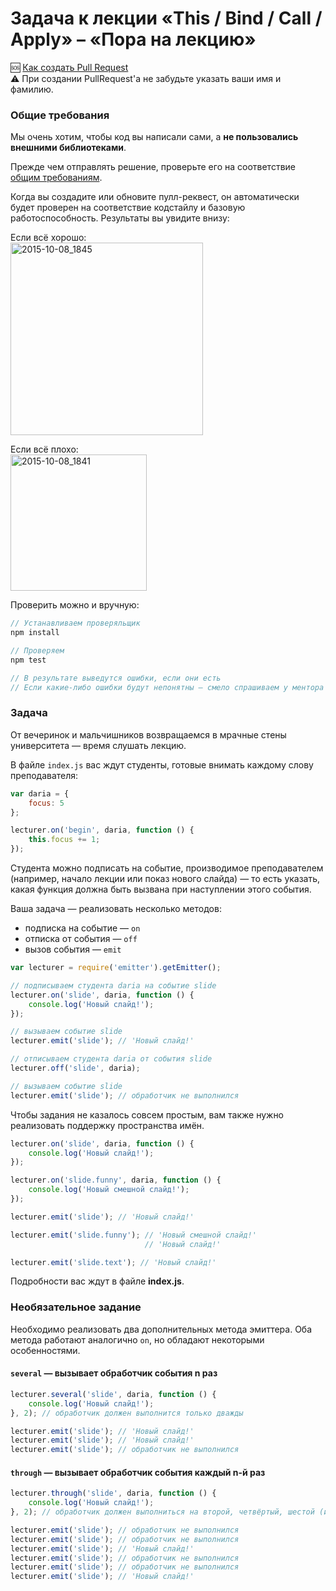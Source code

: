 # Задача к лекции «This / Bind / Call / Apply» – «Пора на лекцию»

:sos: [Как создать Pull Request](https://github.com/urfu-2015/guides/blob/master/how-to-pull-request.md)  
:warning: При создании PullRequest'а не забудьте указать ваши имя и фамилию.

### Общие требования

Мы очень хотим, чтобы код вы написали сами, а __не пользовались внешними библиотеками__.

Прежде чем отправлять решение, проверьте его на соответствие [общим требованиям](https://github.com/urfu-2015/guides/blob/master/js-codestyle.md).

Когда вы создадите или обновите пулл-реквест, он автоматически будет проверен
на соответствие кодстайлу и базовую работоспособность. Результаты вы увидите внизу:

Если всё хорошо:  
<img width="308" alt="2015-10-08_1845" src="https://cloud.githubusercontent.com/assets/4534405/10368030/ccc43228-6dec-11e5-925e-47793862d13e.png">

Если всё плохо:  
<img width="218" alt="2015-10-08_1841" src="https://cloud.githubusercontent.com/assets/4534405/10367916/60487fc8-6dec-11e5-9e1d-2a1b15da2220.png">

Проверить можно и вручную:

```js
// Устанавливаем проверяльщик
npm install

// Проверяем
npm test

// В результате выведутся ошибки, если они есть
// Если какие-либо ошибки будут непонятны – смело спрашиваем у ментора
```

### Задача

От вечеринок и мальчишников возвращаемся в мрачные стены университета ­— время слушать лекцию.

В файле `index.js` вас ждут студенты, готовые внимать каждому слову преподавателя:

```js
var daria = {
    focus: 5
};

lecturer.on('begin', daria, function () {
    this.focus += 1;
});
```

Студента можно подписать на событие, производимое преподавателем (например, начало лекции или показ нового слайда) — то есть указать, какая функция должна быть вызвана при наступлении этого события.

Ваша задача — реализовать несколько методов:

* подписка на событие — `on`
* отписка от события — `off`
* вызов события — `emit`

```js
var lecturer = require('emitter').getEmitter();

// подписываем студента daria на событие slide
lecturer.on('slide', daria, function () {
    console.log('Новый слайд!');
});

// вызываем событие slide
lecturer.emit('slide'); // 'Новый слайд!'

// отписываем студента daria от события slide
lecturer.off('slide', daria);

// вызываем событие slide
lecturer.emit('slide'); // обработчик не выполнился
```

Чтобы задания не казалось совсем простым, вам также нужно реализовать поддержку пространства имён.

```js
lecturer.on('slide', daria, function () {
    console.log('Новый слайд!');
});

lecturer.on('slide.funny', daria, function () {
    console.log('Новый смешной слайд!');
});

lecturer.emit('slide'); // 'Новый слайд!'

lecturer.emit('slide.funny'); // 'Новый смешной слайд!'
                              // 'Новый слайд!'

lecturer.emit('slide.text'); // 'Новый слайд!'
```

Подробности вас ждут в файле __index.js__.

### Необязательное задание

Необходимо реализовать два дополнительных метода эмиттера. Оба метода работают аналогично `on`, но обладают некоторыми особенностями.

#### `several` — вызывает обработчик события n раз

```js
lecturer.several('slide', daria, function () {
    console.log('Новый слайд!');
}, 2); // обработчик должен выполнится только дважды

lecturer.emit('slide'); // 'Новый слайд!'
lecturer.emit('slide'); // 'Новый слайд!'
lecturer.emit('slide'); // обработчик не выполнился
```

#### `through` — вызывает обработчик события каждый n-й раз

```js
lecturer.through('slide', daria, function () {
    console.log('Новый слайд!');
}, 2); // обработчик должен выполниться на второй, четвёртый, шестой (и так далее) раз

lecturer.emit('slide'); // обработчик не выполнился
lecturer.emit('slide'); // обработчик не выполнился
lecturer.emit('slide'); // 'Новый слайд!'
lecturer.emit('slide'); // обработчик не выполнился
lecturer.emit('slide'); // обработчик не выполнился
lecturer.emit('slide'); // 'Новый слайд!'
```

